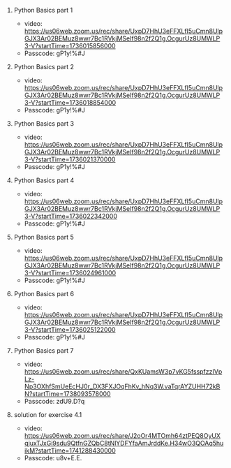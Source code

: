 1. Python Basics part 1  
      * video: https://us06web.zoom.us/rec/share/UxpD7HhU3eFFXLfI5uCmn8UlpGJX3Ar02BEMuz8wwr7Bc1RVkjMSeIf98n2f2Q1g.OcgurUz8UMWLP3-V?startTime=1736015856000
      * Passcode:  gP1y!%#J

2. Python Basics part 2
      * video: https://us06web.zoom.us/rec/share/UxpD7HhU3eFFXLfI5uCmn8UlpGJX3Ar02BEMuz8wwr7Bc1RVkjMSeIf98n2f2Q1g.OcgurUz8UMWLP3-V?startTime=1736018854000
      * Passcode:   gP1y!%#J
3. Python Basics part 3
      * video: https://us06web.zoom.us/rec/share/UxpD7HhU3eFFXLfI5uCmn8UlpGJX3Ar02BEMuz8wwr7Bc1RVkjMSeIf98n2f2Q1g.OcgurUz8UMWLP3-V?startTime=1736021370000
      * Passcode:  gP1y!%#J
4. Python Basics part 4
      * video: https://us06web.zoom.us/rec/share/UxpD7HhU3eFFXLfI5uCmn8UlpGJX3Ar02BEMuz8wwr7Bc1RVkjMSeIf98n2f2Q1g.OcgurUz8UMWLP3-V?startTime=1736022342000
      * Passcode:  gP1y!%#J
5. Python Basics part 5
      * video: https://us06web.zoom.us/rec/share/UxpD7HhU3eFFXLfI5uCmn8UlpGJX3Ar02BEMuz8wwr7Bc1RVkjMSeIf98n2f2Q1g.OcgurUz8UMWLP3-V?startTime=1736024961000
      * Passcode:  gP1y!%#J
6. Python Basics part 6
      * video: https://us06web.zoom.us/rec/share/UxpD7HhU3eFFXLfI5uCmn8UlpGJX3Ar02BEMuz8wwr7Bc1RVkjMSeIf98n2f2Q1g.OcgurUz8UMWLP3-V?startTime=1736025122000
      * Passcode:  gP1y!%#J

7. Python Basics part 7  
      * video: https://us06web.zoom.us/rec/share/QxKUamsW3p7vKG5fsspfzzIVpLz-Np3OXhfSmUeEcHJ0r_DX3FXJOqFhKv_hNq3W.vaTqrAYZUHH72kBN?startTime=1738093578000  
      * Passcode: zdU9.D?q

8. solution for exercise 4.1 
      * video: https://us06web.zoom.us/rec/share/J2oOr4MTOmh64ztPEQ8OyUXqjuxTJxGi9sdu9QtfnGZQbC8tNlYDFYfaAmJrddKe.H34wO3QOAq5huikM?startTime=1741288430000
      * Passcode: u8v+E.E.